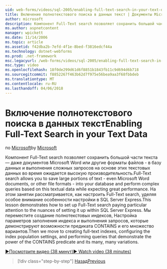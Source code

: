 ```yaml
---
uid: web-forms/videos/sql-2005/enabling-full-text-search-in-your-text-data
title: Включение полнотекстового поиска в данных текст | Документы Microsoft
author: microsoft
description: Компонент Full-Text search позволяет сохранить большой части текста — даже документов Microsoft Word или другие форматы файлов - в базу данных и выполнения сложных qu....
ms.author: aspnetcontent
manager: wpickett
ms.date: 11/14/2006
ms.topic: article
ms.assetid: f42dba2b-7efd-4f1e-8bed-f3816edcf44a
ms.technology: dotnet-webforms
ms.prod: .net-framework
msc.legacyurl: /web-forms/videos/sql-2005/enabling-full-text-search-in-your-text-data
msc.type: video
ms.openlocfilehash: 18f0de299d61d6f8851b1843fb11c9d694d6b718
ms.sourcegitcommit: f8852267f463b62d7f975e56bea9aa3f68fbbdeb
ms.translationtype: MT
ms.contentlocale: ru-RU
ms.lasthandoff: 04/06/2018
---
```

<a name="enabling-full-text-search-in-your-text-data"></a><span data-ttu-id="60e83-103">Включение полнотекстового поиска в данных текст</span><span class="sxs-lookup"><span data-stu-id="60e83-103">Enabling Full-Text Search in your Text Data</span></span>
====================
<span data-ttu-id="60e83-104">по [Microsoft](https://github.com/microsoft)</span><span class="sxs-lookup"><span data-stu-id="60e83-104">by [Microsoft](https://github.com/microsoft)</span></span>

<span data-ttu-id="60e83-105">Компонент Full-Text search позволяет сохранить большой части текста — даже документов Microsoft Word или другие форматы файлов - в базу данных и выполнения сложных запросов на основе этих текстовых данных во время ожидается высокую производительность.</span><span class="sxs-lookup"><span data-stu-id="60e83-105">Full-Text search allows you to save large portions of text - even Microsoft Word documents, or other file formats - into your database and perform complex queries based on this textual data while expecting great performance.</span></span> <span data-ttu-id="60e83-106">На этом занятии рассматривается, как настроить Full-Text search, уделяя особое внимание особенности настройки в SQL Server Express.</span><span class="sxs-lookup"><span data-stu-id="60e83-106">This lesson demonstrates how to set up Full-Text search paying particular attention to the nuances of setting it up within SQL Server Express.</span></span> <span data-ttu-id="60e83-107">Мы переместите создание полнотекстовых индексов, Настройка параметров заполнения индекса и выполнения запросов, которые демонстрируют возможности предиката CONTAINS и его множество вариантов.</span><span class="sxs-lookup"><span data-stu-id="60e83-107">Then we move to creating full-text indexes, configuring the index population settings, and performing queries that demonstrate the power of the CONTAINS predicate and its many, many variations.</span></span>

[<span data-ttu-id="60e83-108">&#9654;Посмотрите видео (38 минут)</span><span class="sxs-lookup"><span data-stu-id="60e83-108">&#9654; Watch video (38 minutes)</span></span>](https://channel9.msdn.com/Blogs/ASP-NET-Site-Videos/enabling-full-text-search-in-your-text-data)

> [!div class="step-by-step"]
> [<span data-ttu-id="60e83-109">Назад</span><span class="sxs-lookup"><span data-stu-id="60e83-109">Previous</span></span>](creating-and-using-stored-procedures.md)
